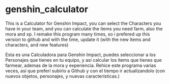 # genshin_calculator
 This is a Calculator for Genshin Impact, you can select the Characters you have in your team, and you can calculate the items you need farm, also the mora and xp.
 I remake this program many times, so i prefered up this version to github and with the time, update it (with the new items and characters, and new features)

 Esta es una Calculadora para Genshin Impact, puedes seleccionar a los Personajes que tienes en tu equipo, y asi calcular los items que tienes que farmear, ademas de la mora y experiencia.
 Rehice este programa varias veces, así que preferí subirlo a Github y con el tiempo ir actualizandolo (con nuevos objetos, personajes, y nuevas características.)
